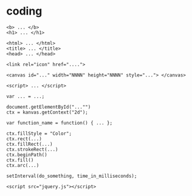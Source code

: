 # coding

    <b> ... </b>
    <h1> ... </h1>

    <html> ... </html>
    <title> ... </title>
    <head> ... </head>

    <link rel="icon" href="....">

    <canvas id="..." width="NNNN" height="NNNN" style="..."> </canvas>

    <script> ... </script>

    var ... = ...;

    document.getElementById("..."")
    ctx = kanvas.getContext("2d");

    var function_name = function() { ... };

    ctx.fillStyle = "Color";
    ctx.rect(...)
    ctx.fillRect(...)
    ctx.strokeRect(...)
    ctx.beginPath()
    ctx.fill()
    ctx.arc(...)

    setInterval(do_something, time_in_milliseconds);

    <script src="jquery.js"></script>

